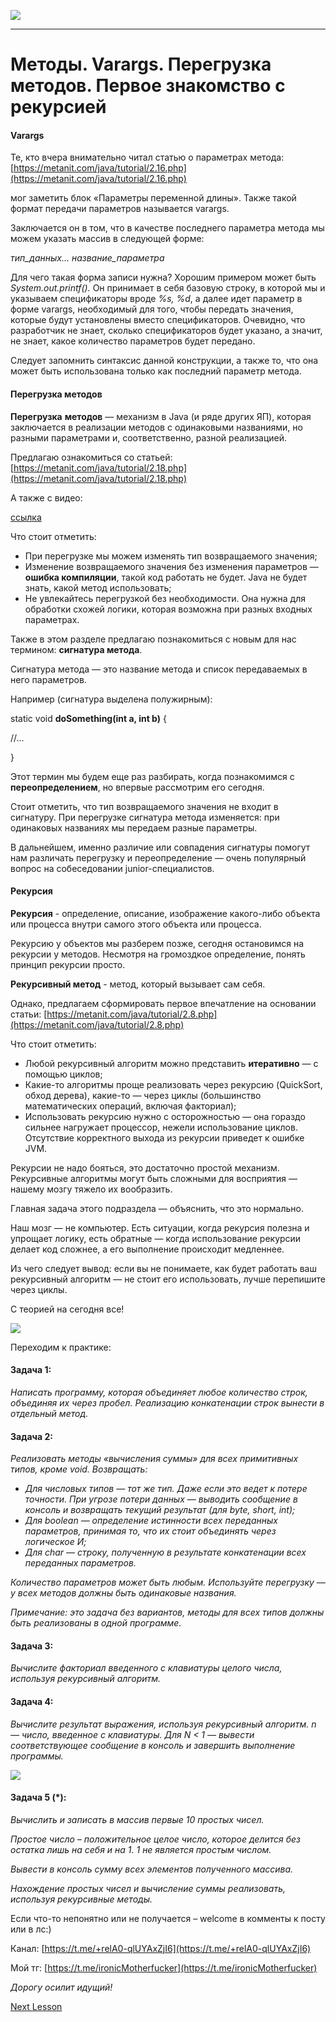 ![](../../commonmedia/header.png)

***

   

Методы. Varargs. Перегрузка методов. Первое знакомство с рекурсией
==================================================================

#### Varargs

Те, кто вчера внимательно читал статью о параметрах метода: [https://metanit.com/java/tutorial/2.16.php](https://metanit.com/java/tutorial/2.16.php)

мог заметить блок «Параметры переменной длины». Также такой формат передачи параметров называется varargs.

Заключается он в том, что в качестве последнего параметра метода мы можем указать массив в следующей форме:

_тип\_данных… название\_параметра_

Для чего такая форма записи нужна? Хорошим примером может быть _System.out.printf()._ Он принимает в себя базовую строку, в которой мы и указываем спецификаторы вроде _%s, %d_, а далее идет параметр в форме varargs, необходимый для того, чтобы передать значения, которые будут установлены вместо спецификаторов. Очевидно, что разработчик не знает, сколько спецификаторов будет указано, а значит, не знает, какое количество параметров будет передано.

  

Следует запомнить синтаксис данной конструкции, а также то, что она может быть использована только как последний параметр метода.

  

#### Перегрузка методов

**Перегрузка** **методов** — механизм в Java (и ряде других ЯП), которая заключается в реализации методов с одинаковыми названиями, но разными параметрами и, соответственно, разной реализацией.

Предлагаю ознакомиться со статьей: [https://metanit.com/java/tutorial/2.18.php](https://metanit.com/java/tutorial/2.18.php)

А также с видео:

[ссылка](https://www.youtube.com/watch?v=OE6jUYt8O4Q&list=PL786bPIlqEjRDXpAKYbzpdTaOYsWyjtCX&index=22)

Что стоит отметить:

*   При перегрузке мы можем изменять тип возвращаемого значения;
*   Изменение возвращаемого значения без изменения параметров — **ошибка компиляции**, такой код работать не будет. Java не будет знать, какой метод использовать;
*   Не увлекайтесь перегрузкой без необходимости. Она нужна для обработки схожей логики, которая возможна при разных входных параметрах.

Также в этом разделе предлагаю познакомиться с новым для нас термином: **сигнатура метода**.

Сигнатура метода — это название метода и список передаваемых в него параметров.

Например (сигнатура выделена полужирным):

static void **doSomething(int a, int b)** {

//...

}

  

Этот термин мы будем еще раз разбирать, когда познакомимся с **переопределением**, но впервые рассмотрим его сегодня.

Стоит отметить, что тип возвращаемого значения не входит в сигнатуру. При перегрузке сигнатура метода изменяется: при одинаковых названиях мы передаем разные параметры.

В дальнейшем, именно различие или совпадения сигнатуры помогут нам различать перегрузку и переопределение — очень популярный вопрос на собеседовании junior-специалистов.

  

#### Рекурсия

**Рекурсия** - определение, описание, изображение какого-либо объекта или процесса внутри самого этого объекта или процесса.

Рекурсию у объектов мы разберем позже, сегодня остановимся на рекурсии у методов. Несмотря на громоздкое определение, понять принцип рекурсии просто.

**Рекурсивный метод** \- метод, который вызывает сам себя.

Однако, предлагаем сформировать первое впечатление на основании статьи: [https://metanit.com/java/tutorial/2.8.php](https://metanit.com/java/tutorial/2.8.php)

  

Что стоит отметить:

*   Любой рекурсивный алгоритм можно представить **итеративно** — с помощью циклов;
*   Какие-то алгоритмы проще реализовать через рекурсию (QuickSort, обход дерева), какие-то — через циклы (большинство математических операций, включая факториал);
*   Использовать рекурсию нужно с осторожностью — она гораздо сильнее нагружает процессор, нежели использование циклов. Отсутствие корректного выхода из рекурсии приведет к ошибке JVM.

Рекурсии не надо бояться, это достаточно простой механизм. Рекурсивные алгоритмы могут быть сложными для восприятия — нашему мозгу тяжело их вообразить.

Главная задача этого подраздела — объяснить, что это нормально.

Наш мозг — не компьютер. Есть ситуации, когда рекурсия полезна и упрощает логику, есть обратные — когда использование рекурсии делает код сложнее, а его выполнение происходит медленнее.

Из чего следует вывод: если вы не понимаете, как будет работать ваш рекурсивный алгоритм — не стоит его использовать, лучше перепишите через циклы.

  

С теорией на сегодня все!

![](466934d79d44f65e062a2.png)

  

Переходим к практике:

#### Задача 1:

_Написать программу, которая объединяет любое количество строк, объединяя их через пробел. Реализацию конкатенации строк вынести в отдельный метод._

  

#### Задача 2:

_Реализовать методы «вычисления суммы» для всех примитивных типов, кроме void. Возвращать:_

*   _Для числовых типов — тот же тип. Даже если это ведет к потере точности. При угрозе потери данных — выводить сообщение в консоль и возвращать текущий результат (для byte, short, int);_
*   _Для boolean — определение истинности всех переданных параметров, принимая то, что их стоит объединять через логическое И;_
*   _Для char — строку, полученную в результате конкатенации всех переданных параметров._

_Количество параметров может быть любым. Используйте перегрузку — у всех методов должны быть одинаковые названия._

_Примечание: это задача без вариантов, методы для всех типов должны быть реализованы в одной программе._

  

#### Задача 3:

_Вычислите факториал введенного с клавиатуры целого числа, используя рекурсивный алгоритм._

  

#### Задача 4:

_Вычислите результат выражения, используя рекурсивный алгоритм. n — число, введенное с клавиатуры. Для N < 1 — вывести соответствующее сообщение в консоль и завершить выполнение программы._

![](../../commonmedia/footer.png)

#### Задача 5 (\*):

_Вычислить и записать в массив первые 10 простых чисел._

_Простое число – положительное целое число, которое делится без остатка лишь на себя и на 1. 1 не является простым числом._

_Вывести в консоль сумму всех элементов полученного массива._

_Нахождение простых чисел и вычисление суммы реализовать, используя рекурсивные методы._

  

Если что-то непонятно или не получается – welcome в комменты к посту или в лс:)

Канал: [https://t.me/+relA0-qlUYAxZjI6](https://t.me/+relA0-qlUYAxZjI6)

Мой тг: [https://t.me/ironicMotherfucker](https://t.me/ironicMotherfucker)

_Дорогу осилит идущий!_

[Next Lesson](../8/Klassy-Obekty-Konstruktory-no-ne-Lego-i-klyuchevoe-slovo-this.md)
